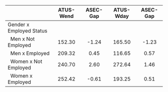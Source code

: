 
|                      |    ATUS-Wend |     ASEC-Gap |    ATUS-Wday |     ASEC-Gap |
| -------------------- | :----------: | :----------: | :----------: | :----------: |
| Gender x Employed Status |              |              |              |              |
| &nbsp;&nbsp;Men x Not Employed |       152.30 |        -1.24 |       165.50 |        -1.23 |
| &nbsp;&nbsp;Men x Employed |       209.32 |         0.45 |       116.65 |         0.57 |
| &nbsp;&nbsp;Women x Not Employed |       240.70 |         2.60 |       272.64 |         1.46 |
| &nbsp;&nbsp;Women x Employed |       252.42 |        -0.61 |       193.25 |         0.51 |

